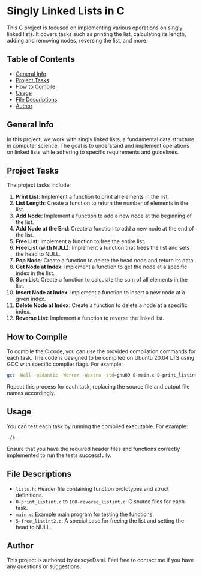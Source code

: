 # Singly Linked Lists in C

This C project is focused on implementing various operations on singly linked lists. It covers tasks such as printing the list, calculating its length, adding and removing nodes, reversing the list, and more.

## Table of Contents
- [General Info](#general-info)
- [Project Tasks](#project-tasks)
- [How to Compile](#how-to-compile)
- [Usage](#usage)
- [File Descriptions](#file-descriptions)
- [Author](#author)

## General Info

In this project, we work with singly linked lists, a fundamental data structure in computer science. The goal is to understand and implement operations on linked lists while adhering to specific requirements and guidelines.

## Project Tasks

The project tasks include:

1. **Print List**: Implement a function to print all elements in the list.
2. **List Length**: Create a function to return the number of elements in the list.
3. **Add Node**: Implement a function to add a new node at the beginning of the list.
4. **Add Node at the End**: Create a function to add a new node at the end of the list.
5. **Free List**: Implement a function to free the entire list.
6. **Free List (with NULL)**: Implement a function that frees the list and sets the head to NULL.
7. **Pop Node**: Create a function to delete the head node and return its data.
8. **Get Node at Index**: Implement a function to get the node at a specific index in the list.
9. **Sum List**: Create a function to calculate the sum of all elements in the list.
10. **Insert Node at Index**: Implement a function to insert a new node at a given index.
11. **Delete Node at Index**: Create a function to delete a node at a specific index.
12. **Reverse List**: Implement a function to reverse the linked list.

## How to Compile

To compile the C code, you can use the provided compilation commands for each task. The code is designed to be compiled on Ubuntu 20.04 LTS using GCC with specific compiler flags. For example:

```bash
gcc -Wall -pedantic -Werror -Wextra -std=gnu89 0-main.c 0-print_listint.c -o a
```

Repeat this process for each task, replacing the source file and output file names accordingly.

## Usage

You can test each task by running the compiled executable. For example:

```bash
./a
```

Ensure that you have the required header files and functions correctly implemented to run the tests successfully.

## File Descriptions

- `lists.h`: Header file containing function prototypes and struct definitions.
- `0-print_listint.c` to `100-reverse_listint.c`: C source files for each task.
- `main.c`: Example main program for testing the functions.
- `5-free_listint2.c`: A special case for freeing the list and setting the head to NULL.

## Author

This project is authored by desoyeDami. Feel free to contact me if you have any questions or suggestions.

```
